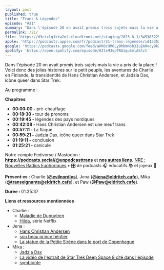 ```yaml
---
layout: post
published: true
title: "Trans & Légendes"
episode: "#21"
summary: "Dans l'épisode 20 on avait promis trois sujets mais la vie a pris de la place ! Voici donc des jolies histoires sur le petit peuple, les aventures de Charlie en Finlande, la transidentité de Hans Christian Andersen, et Jadzia Dax, icône queer dans Star Trek."
permalink: /21/
file: 'https://d3ctxlq1ktw2nl.cloudfront.net/staging/2023-8-1/345385225-22050-1-08dc7732d6767.m4a'
apple: 'https://podcasts.apple.com/fr/podcast/21-trans-légendes/id1535381424?i=1000626512798'
google: 'https://podcasts.google.com/feed/aHR0cHM6Ly9hbmNob3IuZm0vcy9kZDA3MzQvcG9kY2FzdC9yc3M/episode/NWU0YjgyN2YtN2UwMy00NTIxLTk2OTgtMGViY2UyMjVhOTY4?sa=X&ved=0CAUQkfYCahcKEwjgkpSMx4qBAxUAAAAAHQAAAAAQAQ'
spotify: 'https://open.spotify.com/episode/02leMJvpTRA1qu6mlA6lct'
---
```

<p>Dans l'épisode 20 on avait promis trois sujets mais la vie a pris de la place ! Voici donc des jolies histoires sur le petit peuple, les aventures de Charlie en Finlande, la transidentité de Hans Christian Andersen, et Jadzia Dax, icône queer dans Star Trek.</p>

<!--more-->

<p>Au programme :</p>

<p><strong>Chapitres</strong></p>
<ul>
  <li><strong>00:00:00 - </strong>pré-chauffage</li>
  <li><strong>00:18:30 - </strong>tour de pronoms</li>
  <li><strong>00:19:45 - </strong>légendes des pays nordiques</li>
  <li><strong>00:42:08 - </strong>Hans Christian Andersen est une meuf trans</li>
  <li><strong>00:57:11 - </strong>La flaque</li>
  <li><strong>00:59:21 - </strong>Jadzia Dax, icône queer dans Star Trek</li>
  <li><strong>01:19:11 - </strong>conclusion</li>
  <li><strong>01:25:21 - </strong>canicule</li>
</ul>

<p>Notre  compte Fediverse / Mastodon : <a href="https://podcasts.social/@unpodcasttrans"><strong>https://podcasts.social/@unpodcasttrans</strong></a> et <a href="https://linktr.ee/1pct"><strong>nos autres liens</strong></a>. <a href="http://nre.fm">NRE : Nouvelles Radios Euphoriques</a> • 🎛️ de podcasts 🎧 éducatifs 📚 et joyeux 🎉</p>

<p><strong>Présent·es :</strong> 
Charlie (<a href="https://twitter.com/evilnordlys"><strong>@evilnordlys</strong></a>),  
Jena (<a href="https://eldritch.cafe/@jena"><strong>@jena@eldritch.cafe</strong></a>), 
Mika (<a href="https://eldritch.cafe/@transeignante"><strong>@transeignante@eldritch.cafe</strong></a>), et 
Paw (<a href="https://eldritch.cafe/@paw"><strong>@Paw@eldritch.cafe</strong></a>).</p> 

<p><strong>Durée :</strong> 01:25:37</p>

<p><strong>Liens et ressources mentionnées</strong></p>
<ul>
  <li>Charlie :
   <ul>
     <li><a href="https://www.chu-lyon.fr/maladie-de-dupuytren">Maladie de Dupuytren</a></li>
     <li><a href="https://fr.wikipedia.org/wiki/Hilda_(s%C3%A9rie_t%C3%A9l%C3%A9vis%C3%A9e_d%27animation) ">Hilda</a>, série Netflix</li>
   </ul>
  </li>
  <li>Jena :
    <ul>
      <li><a href="https://fr.wikipedia.org/wiki/Hans_Christian_Andersen">Hans Christian Andersen</a></li>
      <li><a href="https://en.wikipedia.org/wiki/Charles_Alexander,_Grand_Duke_of_Saxe-Weimar-Eisenach#/media/File:Charles_Alexander_(1818-1901).jpg">son beau prince héritier</a></li>
      <li><a href="https://en.wikipedia.org/wiki/The_Little_Mermaid_(statue)">La statue de la Petite Sirène dans le port de Copenhague</a></li>
    </ul>
  </li>
  <li>Mika :
    <ul>
      <li><a href="https://fr.wikipedia.org/wiki/Jadzia_Dax">Jadzia Dax</a></li>
      <li><a href="https://www.youtube.com/watch?v=ED5V1KCqbpU">La vidéo de l'extrait de Star Trek Deep Space 9 cité dans l'épisode</a></li>
      <li><a href="https://fr.wikipedia.org/wiki/Symbiose">symbionte</a></li>
    </ul>
  </li>
</ul>
